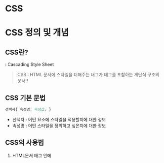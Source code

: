 # CSS

# CSS 정의 및 개념

## CSS란?

: Cascading Style Sheet

> CSS : HTML 문서에 스타일을 더해주는 태그가 태그를 포함하는 계단식 구조의 문서!!
> 

## CSS 기본 문법

```css
선택자{ 속성명: 속성값; }
```

- 선택자 : 어떤 요소에 스타일을 적용할지에 대한 정보
- 속성명 : 어떤 스타일을 정의하고 싶은지에 대한 정보

## CSS의 사용법

1. HTML문서 <head>태그 안에 <style>태그를 추가하여 작성
2. *.css 파일과 *.html 파일을 연결  (html 파일 내 <head>태그 속에 작성

rel : 현재문서와 외부소스의 연관관계

```html
<link href=”.style.css” rel=stylesheet”>
```

# CSS 선택자

## 기본 선택자

- 전체 선택자 * : 문서 내의 모든 요소 선택
- 태그 선택자 ( 유형 선택자 ): 주어진 이름을 가진 요소 선택

문서 내 모든 p태그 요소들에 적용

```css
p{ color : blue; }
```

- 클래스 선택자 : 주어진 class 속성값을 가진 요소 선택

문서 내 class가 text인 모든 요소들에 적용

```css
.text{ color : blue; }
```

- 아이디 선택자: 주어진 id 속성값을 가진 요소 선택

문서 내 id가 topic인 요소에 적용

클래스 선택자와 달리 고유한 id 값이기 때문에 한번만 적용

```css
#topic{ color : blue; }
```

## 선택자 우선순위

서로 다른 선택자가 동일한 요소 선택한 경우 우선 순위

> 아이디 선택자 > 클래스 선택자 > 태그 선택자
> 

## 그룹 선택자

> : 다양한 유형의 요소를 한꺼번에 선택하고자 할때 사용
> 

```css
h1, p ,div{ color : blue; }
```

## 특성 선택자

> : 주어진 속성의 존재 여부나 그 값에 따라 요소 선택
> 

```css
[class]{color : red; }
/*클래스 속성을 가지고 있는 요소 선택*/
[class="item"]{color : red; }
/*클래스가 item인 요소 선택*/
```

- [ class *= “it”] : class 값에 it 포함되는 요소 선택
- [class ^= “it”] : class 값이 it으로 시작하는 요소 선택
- [class $= “it”] : class 값이 it으로 끝나는 요소 선택

## 결합 선택자

> : 두개 이상의 선택자를 결합시켜 결합된 조건 만족 요소 선택
> 

### 자손 결합자

```css
div p{ color : white; }
/*div요소 안에 위치하는 모든 p요소를 선택*/
div > p{ color : white; }
/*div 요소 바로 아래 위치하는 모든 p 요소를 선택*/
```

### 형제 결합자

```css
h1 ~ p{ color: red; }
/* h1요소의 뒤에 오는 형제중 모든 p요소 선택*/
h1 + p{ color: red; }
/* h1요소의 바로 뒤에오는 형제 p요소 선택*/
```

# 꾸미기 속성

## 텍스트

- font-family : 글꼴 꾸미기
- font-size : 글자 크기
- text-align : 글자 정렬 방식
    - left / light : 왼쪽 혹은 오른쪽
    - center : 중앙
    - justify : 양 끝 (마지막 줄 제외)
- color : 글자 색상
    - 키워드 ( red, blue .. )
    - RGB 색상 코드 ( # 여섯자리 16진수)
    - RGB 함수 ( rgb(100%, 0%, 0%))

## 레이아웃 속성

> : display 속성 사용
> 
- inline : 인라인 요소로 처리
- block : 블록 레벨 요소로 처리
- inline-block : 인라인으로 배치하되, 블록 레벨 요소 속성 적용 가능
- none : 안보이게 처리

## 테두리 속성

> : border 속성
> 

테두리의 두께, 모양 , 크기 등을 한번에 지정 가능한 단축속성을 가지고 있음

- border-color : 테두리 색
- border-width : 테두리 굵기
    - px : 픽셀
    - em : 상위요소 기준 배수
    - rem: 기본 html 기준으로 배수
    - vh: 뷰포트의 높이 값의 100분의 1단위
    - vs: 뷰포트의 너비 값의 100분의 1단위
- border style : 테두리 모양
    - none : 기본 값
    - solid : 직선
    - dotted  :점선
    - dashed : 긴 점선

```css
span{ border : 2px solid green; }
```

# 박스 속성

## 박스 모델

> : 렌더링 시에 , 각 요소가 차지하는 사각형태의 영역
> 
- width, height: 콘텐츠영역
- padding : 안쪽 여백
    - padding-top
    - padding-left
    - padding-right
    - padding-bottom
    
    <aside>
    💡 padding : 10px(상) 10px(우) 10px(하) 10px(좌)
    
    </aside>
    
    <aside>
    💡 padding : 10px(상) 10px(좌우) 10px(하)
    
    </aside>
    
    <aside>
    💡 padding : 10px(상하) 10px(좌우)
    
    </aside>
    
- border-width : 경계선
- margin : 바깥쪽 여백
    - padding과 동일

## 박스 사이즈 속성

> : 요소의 너비와 높이 계산하는 방법 지정
> 
- content-box : 기본값, 너비와 높이가 콘텐츠 영역만을 표기
- border-box : 너비와 높이가 안쪽 여백과 테두리까지 포함

## 배경 속성

> 배경은 콘텐츠의 배경을 정의하며, 단축속성이다.
> 
- background-color : 배경 색 정의
- background-image : 배경 이미지
- background-position : 배경 초기 위치
    - center right left top bottom 자유롭게 사용
- background-size : 배경 크기
    - cover : 배경 크기에 맞게 이미지를 자름
    - contain : 이미지가 손실되지 않는 한 최대 크기
- background-repeat : 배경 이미지 반복 유무
    - no-repeat : 반복하지 않음
    - repeat : 이미지가 배경 사이즈에 맞게 반복

# float과 clear

> float 속성 : 문서의 흐름에서 제외되어 둥둥 떠다니는 속성
> 
- none : 기본값 , 원래상태
- left : 자신을 포함하고 있는 박스의 왼편
- right : 자신을 포함하고 있는 박스의 오른편

> cleaer 속성 : float 요소 이후에 표시되는 요소가 float 해제하여 요소 아래로 내려가게 하는 속성
> 
- none : 기본값 : 아래로 이동되지 않음
- left : float이 left인 요소의 아래로 내려감
- right : float이 right인 요소의 아래로 내려감
- both : float이 left 및 right인 요소의 아래로 내려감

# 위치 속성

> position 속성 : 문서상에 위치 배치 방법 정의 + top/bottom/right/left 속성을 함께 사용
> 
- static : 기본 값
- relative : 일반 문서 흐름에 따라 배치, 상하좌우 위치값에 따라 오프셋 적용
    
    원래위치보다 얼만큼 떨어져 있어라 !! 
    
- absolute : 일반 문서 흐름에서 제거, 가장 가까운 position 지정 요소에 대해 상대적 오프셋 적용
    
    바로 주변 position 지정 요소에서 얼만큼 떨어져 있어라!!
    

- fixed : 일반 문서 흐름에서 제거, 지정한 위치에 고정
    
    스크롤이 내려가든 글자를 가리든 무조건 데스크 탑 기준 위치
    
- sticky : 일반 문서 흐름에서 제거, 스크롤 동작 존재하는 가장 가까운 요소에 대해 오프셋 적용
    
    자기 위치를 지키다가 스크롤이 내려가면 상 하 좌 우에 붙어서 이동
    

# 레이아웃 변경 속성 - flex

## flex-container

> :플렉스박스 방식으로 레이아웃을 결정할 요소
> 
- display : flex : 블록레벨 플렉스 컨테이너
- display : inline-flex : 인라인 레벨 요소 플렉스 컨테이너

## flex-Item

> : 플렉스 컨테이너 내부에서 배치되는 요소
> 

## flexbox

> flexbox : 박스 내 요소 간의 공간 배분, 정렬기능 제공하기 위한 레이아웃 모델
> 

주축을 기준으로 정렬

```css
<div style = “display: flex;”>
<div class = "item"> 하나 </div>
<div class = "item"> 둘 </div>
<div class = "item"> 셋 </div>
</div>
```

- flexbox 주축 : 우방향
- flexbox 교차축 : 좌방향
- flex 컨테이너 : 플렉스박스 방식으로 레이아웃을 결정할 요소
- flex 아이템 : 플렉스 컨테이너 내부에서 배치되는 요소

## flex-direction 속성

- row : 기본값 , 주축은 행, 콘텐츠 방향 동일
- row-reverse : 주축은 행, 콘텐츠 방향 반대
- column : 주축은 열, 콘텐츠 방향 동일
- column-reverse : 주축은 열 ,콘텐츠 방향 반대

## flexbox 축 속성

- justify-content : 주축 배치 방법 (가로)
    - center : 중앙 정렬
    - flex-start : 왼쪽 정렬
    - flex-end : 오른쪽 정렬
    - space-around :  양 끝 제외 요소 사이 일정 간격 정렬
    - space-between : 각 일정 간격 정렬, 양 끝은 좌우에 붙음
    - space-evenly : 양 끝 포함 모든 요소 일정 간격 정렬
- align-items : 교차축 배치 방법(세로)
    - flex-end: 교차축의 상하 반전 (교차축 하)
    - flex-start : 기본값 (교차축 상)
    - center : 중앙 (교차축 중앙)
    
    - stretch : flex item이 교차 축 길이에 맞춰 늘어남.
- align-self : 교차축 개별 요소 배치 방법
    - flex-start : 해당 개별 요소만 교차축 상
    - flex-end: 해당 개별 요소만 교차축 하
    - center : 해당 개별 요소만 교차축 중앙
    - stretch : 해당 개별 요소만 교차 축에 맞추어 늘어남
- align-content : flex-wrap이 wrap으로 지정되어 있을 때, 주축 배치 방법
    - center : 중앙 정렬
    - flex-start : 왼쪽 정렬
    - flex-end : 오른쪽 정렬
    - space-around :  양 끝 제외 요소 사이 일정 간격 정렬
    - space-between : 각 일정 간격 정렬, 양 끝은 좌우에 붙음
    - space-evenly : 양 끝 포함 모든 요소 일정 간격 정렬
- flex-wrap : 줄 바꿈 여부
    - nowrap : 컨테이너 주축 크기보다 요소 크기가 커지면 요소크기 줄임
    - wrap : 컨테이너 주축 크기보다 요소 크기가 커지면 줄바꿈
    - wrap-reverse : wrap과 동일하나 요소 나열되는 시작점 반대.

## flex-grow 속성

> : 플렉스 아이템이 기본 크기보다 더 커질 수 있는지 결정 후, 컨테이너 내부의 공간을 상대적으로 정의하는 속성
> 
- 속성 기본 값 : 0
- 숫자가 증가 할 수록 더 커짐
- 음수 설정 불가

## flex-shrink 속성

> : 플렉스 아이템이 기본 크기보다 더 작아질 수 있는지 결정 후, 컨테이너 내부의 공간을 상대적으로 정의하는 속성
> 
- 속성 기본 값 : 1
- 숫자가 증가 할 수록 더 작아짐
- 음수 설정 불가

## flex-basis 속성

> : 플렉스 아이템의 초기 크기 지정
> 

```css
flex-basis : 30px
```

## flex 단축 속성

> : flex- grow와 flex-shrink와 flex-basis 속성을 한 번에 적을 수 있다.
> 

<aside>
💡 flex : (flex-grow) (flex-shrink) (flex-basis)

</aside>

## order

> : 플렉스 아이템의 배치 순서를 설정한다. 값에 맞춰 오름차순으로 배치 진행
> 
- order 값에 맞추어 오름차순으로 배치
- 모든 정수 값 가능

# 레이아웃 변경 속성 - grid

## grid layout

> :  격자 형태의 레이아웃을 만드는 2차원 레이아웃 방식
> 

## grid container

> : 그리드 방식으로 레이아웃을 결정할 요소
> 
- display : inline-gird : 인라인 레벨 요소로 그리드 컨테이너 만들기
- display : grid : 블록 레벨 요소로 그리드 컨테이너 만들기
- 행과 열을 제어해 요소를 배치 할 수 있는 레이아웃

## grid item

> : 그리드 컨테이너 내부에서 배치되는 요소
> 

## grid-template-columns

> : 그리드 컨테이너의 트랙 중 열 트랙 내 아이템 크기 지정 속성
> 
- none : 기본 값
- 수치 : 길이를 나타내는 음수가 아닌 값 지정
- 그외 : 다양한 키워드나 css함수를 사용해 지정

## grid-column

> : 그리드 컨테이너 줄번호를 이용한 열 트랙 아이템 크기 지정 속성
> 

```css
grid-column : 1 / 4;
```

## grid-template-rows

> : 그리드 컨테이너의 트랙 중 행 트랙 내 아이템 크기 지정 속성
> 
- none : 기본 값
- 수치 : 길이를 나타내는 음수가 아닌 값 지정
- 그외 : 다양한 키워드나 css함수를 사용해 지정

## grid-row

> : 그리드 컨테이너 줄번호를 이용한 행 트랙 아이템 크기 지정 속성
> 

```css
grid-row : 1 / 3;
```

## Gap(gird-gap)

> : 그리드 아이템 사이 간격 지정 ,  row-gap과 column-gap의 단축 속성
> 
- none : 기본값
- 수치 : 길이를 나타내는 값 지정

```css
.container{
display : grid;
height : 500px;
grid-template-rows : 100px 1fr 2fr 3fr;
grid-template-columns : 10% 20 % 70%;
gap : 20px 10px;
}
```

## 트랙 관련 함수

> : 그리드 컨테이너의 트랙 크기 지정시 사용할 수 있는 함수
> 
- repeat() : 반복되는 값을 자동으로 처리할 수 있는 함수
- minmax() : 최솟값과 최댓값을 각각 지정할 수 있는 함수
- auto-fill / auto-fit : 반응형을 고려해 사용할 수 있는 키워드 들

```css
.container{
display : grid;
height : 500px;
grid-template-columns : repeat(auto-fill,minmax(100px, auto));
grid-gap : 10px;
```

## grid-template-areas

> : 그리드 아이템의 이름을 통해 레이아웃 형태 정의
> 

```css
grid-template-areas:
"a a c"
"b b e"
"c d e";
```

## grid-area

> :  그리드 아이템의 이름 지정시 사용 속성
> 

```css
li:nth-child(1){ grid-area : a;}
```

## align-items

> : 컨테이너 행 기준 그리드 아이템 배치
> 
- stretch : 기본값 ( 트랙 높이 만큼 확장)
- start : 상단 배치
- end : 하단 배치
- center : 중앙 배치

## align-self

> : 컨테이너 행 기준 개별 그리드 아이템 배치
> 
- stretch : 해당 개별 그리드 아이템 기본값 ( 트랙 높이 만큼 확장)
- start : 해당 개별 그리드 아이템 상단 배치
- end : 해당 개별 그리드 아이템 하단 배치
- center : 해당 개별 그리드 아이템 중앙 배치

## justify-items

> : 컨테이너 열 기준 그리드 아이템 배치
> 
- stretch : 기본값 ( 트랙 너비 만큼 확장)
- start : 시작점 배치
- end : 끝점 배치
- center : 중앙 배치

## justify-self

> : 컨테이너 열 기준 개별 그리드 아이템 배치
> 
- stretch : 해당 개별 그리드 아이템 기본값 ( 트랙 너비 만큼 확장)
- start : 해당 개별 그리드 아이템 시작점 배치
- end : 해당 개별 그리드 아이템 끝점 배치
- center :해당 개별 그리드 아이템  중앙 배치

## align-content

> : 그리드 컨테이너 수평 축 아이템 정렬 방식 결정
> 
- start : 시작점 배치
- end : 끝점 배치
- center : 중앙 배치
- space-between : 일정 간격 양 끝 정렬 배치
- space-evenly : 양 끝 포함 모든 요소 일정 간격 정렬
- space-around :  양 끝 제외 요소 사이 일정 간격 정렬

## justify-content

> : 그리드 컨테이너 수직 축 아이템 정렬 방식 결정
> 
- start : 상단 배치
- end : 하단 배치
- center : 중앙 배치
- space-between : 일정 간격 양 끝 정렬 배치
- space-evenly : 양 끝 포함 모든 요소 일정 간격 정렬
- space-around :  양 끝 제외 요소 사이 일정 간격 정렬

# 의사 속성

## 의사클래스

> : 선택자에 추가하는 키워드로, 요소가 특정 상황일때 요소를 선택하겠다는 의미
> 

```css
h1:hover{ color : red; }
/* h1 요소에 마우스 커서가 올라오면 글자 빨간색 */
```

- hover : 마우스 포인터가 요소에 올라가 있다
- active : 사용자가 요소를 활성화 (마우스를 누르는 등)
- focus : 요소가 포커스를 받고 있음
- disabled : 비활성 상태
- nth-child() : 형제 순서에 따라 요소 선택

## 의사 요소

> : 선택자에 추가하는 키워드로, 선택한 요소의 특정부분 스타일 정의 가능
> 

```css
li::first-letter{ font-size : 20px; }
/*li 요소의 첫번재 글자만 크기를 20px*/
```

- after: 요소의 앞에 생성 및 추가
- before : 요소의 뒤에 생성 및 추가
- first-line : 블록 레벨 요소의 첫번째 선에 적용
- marker : 목록 기호 스타일 적용 ( 동그라미 )
- placeholder : 입력요소의 플레이스홀더 적용

# 상속

## 상속

> : 하위 요소가 상위요소의 스타일 속성값을 물려받는 것
> 

상속 가능 속성과 불가능 속성이 있기 때문에 확인 필수

## 공용 키워드

> : 모든 CSS 속성에 사용 가능한 키워드
> 
- inherit : 상위요소로부터 해당 속성 값 받아 사용
- initial : 해당 속성의 기본값 적용
- unset : 상속속성은 inherit 비상속 속성은 initial 적용

# z-index

> : 요소의 쌓임 순서 정의 속성
> 

z-index 값이 클수록 겹쳐지지 않고 위에 나타남

# CSS 레이아웃

## 레이아웃

> : 구성요소를 공간에 효과적으로 배열하는 일
>